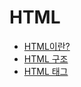 # HTML

- [HTML이란?](./html/definition.md)
- [HTML 구조](./html/structure.md)
- [HTML 태그](./html/tag.md)